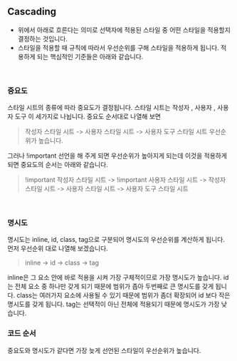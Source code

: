 ## Cascading
+ 위에서 아래로 흐른다는 의미로 선택자에 적용된 스타일 중 어떤 스타일을 적용할지 결정하는 것입니다.
+ 스타일을 적용할 때 규칙에 따라서 우선순위를 구해 스타일을 적용하게 됩니다. 적용하게 되는 핵심적인 기준들은 아래와 같습니다.
<br>

### 중요도
스타일 시트의 종류에 따라 중요도가 결정됩니다. 스타일 시트는 작성자 , 사용자 , 사용자 도구 이 세가지로 나뉩니다.
중요도 순서대로 나열해 보면 
> 작성자 스타일 시트 -> 사용자 스타일 시트 -> 사용자 도구 스타일 시트 우선순위가 높습니다.

그러나 !important 선언을 해 주게 되면 우선순위가 높아지게 되는데 이것을 적용하게 되면 중요도의 순서는 아래와 같습니다.
> !important 작성자 스타일 시트 -> !important 사용자 스타일 시트 -> 작성자 스타일 시트 -> 사용자 스타일 시트 -> 사용자 도구 스타일 시트
<br>

### 명시도
명시도는 inline, id, class, tag으로 구분되어 명시도의 우선순위를 계산하게 됩니다. 먼저 우선순위 대로 나열해 보겠습니다.
> inline -> id -> class -> tag

inline은 그 요소 안에 바로 적용을 시켜 가장 구체적이므로 가장 명시도가 높습니다.
id는 전체 요소 중 하나만 갖게 되기 때문에 범위가 좁아 두번째로 큰 명시도를 갖게 됩니다.
class는 여러가지 요소에 사용될 수 있기 때문에 범위가 좀더 확장되어 id 보다 작은 명시도를 갖게 됩니다.
tag는 선택적이 아닌 전체에 적용되기 때문에 명시도가 가장 낮습니다.
<br>

### 코드 순서
중요도와 명시도가 같다면 가장 늦게 선언된 스타일이 우선순위가 높습니다. 
